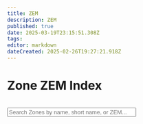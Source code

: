 ```yaml
---
title: ZEM
description: ZEM
published: true
date: 2025-03-19T23:15:51.308Z
tags: 
editor: markdown
dateCreated: 2025-02-26T19:27:21.918Z
---
```


<h1>Zone ZEM Index</h1>

<input 
  type="text" 
  id="zoneSearchInput" 
  placeholder="Search Zones by name, short name, or ZEM..."
  style="width: 300px; margin: 1rem 0;"
/>

<!-- Container for zone cards -->
<div id="zoneCardsContainer"></div>
